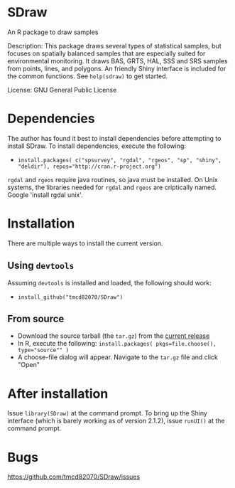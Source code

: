 # SDraw
An R package to draw samples

Description: This package draws several types of statistical samples, but focuses on spatially balanced samples that are  especially suited for environmental monitoring.  It draws BAS, GRTS, HAL, SSS and SRS samples from points, lines, and polygons.  An friendly Shiny interface is included for the common functions.  See `help(sdraw)` to get started. 

License: GNU General Public License

# Dependencies

The author has found it best to install dependencies before attempting to install SDraw. To install dependencies, execute the following: 
* `install.packages( c("spsurvey", "rgdal", "rgeos", "sp", "shiny", "deldir"), repos="http://cran.r-project.org")`

`rgdal` and `rgeos` require java routines, so java must be installed.  On Unix systems, the libraries needed for `rgdal` and `rgeos` are criptically named.  Google 'install rgdal unix'.   

# Installation

There are multiple ways to install the current version.  

## Using `devtools`

Assuming `devtools` is installed and loaded, the following should work:

* `install_github("tmcd82070/SDraw")`


## From source 

* Download the source tarball (the `tar.gz`) from the [current release](https://github.com/tmcd82070/SDraw/releases)
* In R, execute the following: `install.packages( pkgs=file.choose(), type="source"" )`
* A choose-file dialog will appear.  Navigate to the `tar.gz` file and click "Open"


# After installation
Issue `library(SDraw)` at the command prompt.  To bring up the Shiny interface (which is barely working as of version 2.1.2), issue `runUI()` at the command prompt.

# Bugs

https://github.com/tmcd82070/SDraw/issues